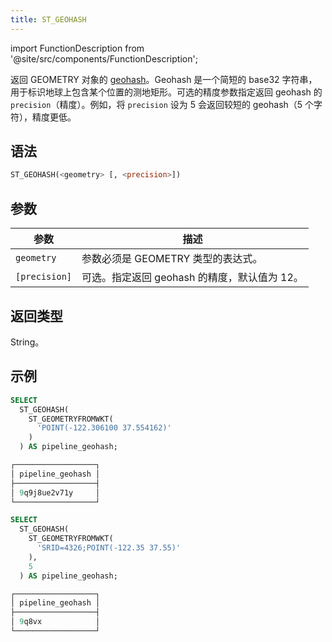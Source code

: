 ```yaml
---
title: ST_GEOHASH
---
```

import FunctionDescription from '@site/src/components/FunctionDescription';

<FunctionDescription description="引入或更新于：v1.2.436"/>

返回 GEOMETRY 对象的 [geohash](https://en.wikipedia.org/wiki/Geohash)。Geohash 是一个简短的 base32 字符串，用于标识地球上包含某个位置的测地矩形。可选的精度参数指定返回 geohash 的 `precision`（精度）。例如，将 `precision` 设为 5 会返回较短的 geohash（5 个字符），精度更低。

## 语法

```sql
ST_GEOHASH(<geometry> [, <precision>])
```

## 参数

| 参数 | 描述 |
|---|---|
| `geometry` | 参数必须是 GEOMETRY 类型的表达式。 |
| `[precision]` | 可选。指定返回 geohash 的精度，默认值为 12。 |

## 返回类型

String。

## 示例

```sql
SELECT
  ST_GEOHASH(
    ST_GEOMETRYFROMWKT(
      'POINT(-122.306100 37.554162)'
    )
  ) AS pipeline_geohash;

┌──────────────────┐
│ pipeline_geohash │
├──────────────────┤
│ 9q9j8ue2v71y     │
└──────────────────┘

SELECT
  ST_GEOHASH(
    ST_GEOMETRYFROMWKT(
      'SRID=4326;POINT(-122.35 37.55)'
    ),
    5
  ) AS pipeline_geohash;

┌──────────────────┐
│ pipeline_geohash │
├──────────────────┤
│ 9q8vx            │
└──────────────────┘
```